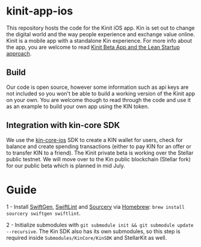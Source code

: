 # kinit-app-ios
This repository hosts the code for the Kinit iOS app.
Kin is set out to change the digital world and the way people experience and exchange value online. 
Kinit is a mobile app with a standalone Kin experience. For more info about the app, you are welcome to read 
[Kinit Beta App and the Lean Startup approach](https://medium.com/inside-kin/kinit-beta-app-and-the-lean-startup-approach-71bc81937f5).


## Build
Our code is open source, however some information such as api keys are not included so you won't be able to build a working version of the Kinit app on your own.
You are welcome though to read through the code and use it as an example to build your own app using the KIN token.

## Integration with kin-core SDK
We use the [kin-core-ios](https://github.com/kinecosystem/kin-core-ios) SDK to create a KIN wallet for users, 
check for balance and create spending transactions (either to pay KIN for an offer or to transfer KIN to a friend).
The Kinit private beta is working over the Stellar public testnet. We will move over to the Kin public blockchain 
(Stellar fork) for our public beta which is planned in mid July.

# Guide
1 - Install [SwiftGen](https://github.com/SwiftGen/SwiftGen), [SwiftLint](https://github.com/Realm/SwiftLint) and [Sourcery](https://github.com/krzysztofzablocki/Sourcery) via [Homebrew](https://brew.sh):
`brew install sourcery swiftgen swiftlint`.

2 - Initialize submodules with `git submodule init && git submodule update --recursive`. The Kin SDK also has its own submodules, so this step is required inside `Submodules/KinCore/KinSDK` and StellarKit as well.
